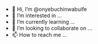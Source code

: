 - 👋 Hi, I’m @onyebuchinwabuife
- 👀 I’m interested in ...
- 🌱 I’m currently learning ...
- 💞️ I’m looking to collaborate on ...
- 📫 How to reach me ...

<!---
onyebuchinwabuife/onyebuchinwabuife is a ✨ special ✨ repository because its `README.md` (this file) appears on your GitHub profile.
You can click the Preview link to take a look at your changes.
--->
